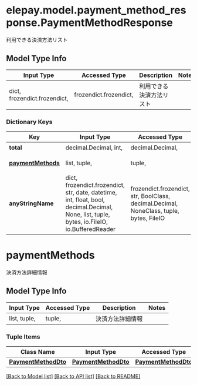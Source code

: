 # elepay.model.payment_method_response.PaymentMethodResponse

利用できる決済方法リスト

## Model Type Info
Input Type | Accessed Type | Description | Notes
------------ | ------------- | ------------- | -------------
dict, frozendict.frozendict,  | frozendict.frozendict,  | 利用できる決済方法リスト | 

### Dictionary Keys
Key | Input Type | Accessed Type | Description | Notes
------------ | ------------- | ------------- | ------------- | -------------
**total** | decimal.Decimal, int,  | decimal.Decimal,  | 件数 | [optional] 
**[paymentMethods](#paymentMethods)** | list, tuple,  | tuple,  | 決済方法詳細情報 | [optional] 
**anyStringName** | dict, frozendict.frozendict, str, date, datetime, int, float, bool, decimal.Decimal, None, list, tuple, bytes, io.FileIO, io.BufferedReader | frozendict.frozendict, str, BoolClass, decimal.Decimal, NoneClass, tuple, bytes, FileIO | any string name can be used but the value must be the correct type | [optional]

# paymentMethods

決済方法詳細情報

## Model Type Info
Input Type | Accessed Type | Description | Notes
------------ | ------------- | ------------- | -------------
list, tuple,  | tuple,  | 決済方法詳細情報 | 

### Tuple Items
Class Name | Input Type | Accessed Type | Description | Notes
------------- | ------------- | ------------- | ------------- | -------------
[**PaymentMethodDto**](PaymentMethodDto.md) | [**PaymentMethodDto**](PaymentMethodDto.md) | [**PaymentMethodDto**](PaymentMethodDto.md) |  | 

[[Back to Model list]](../../README.md#documentation-for-models) [[Back to API list]](../../README.md#documentation-for-api-endpoints) [[Back to README]](../../README.md)

